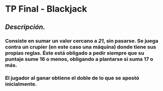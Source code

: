 # TP Final - **Blackjack**

## _Descripción._
### Consiste en sumar un valor cercano a *21*, sin pasarse. Se juega contra un crupier (en este caso una máquina) donde tiene sus propias reglas. Éste está obligado a pedir siempre que su puntaje sume 16 o menos, obligando a plantarse si suma 17 o más.
### El jugador al ganar obtiene el doble de lo que se apostó inicialmente.


